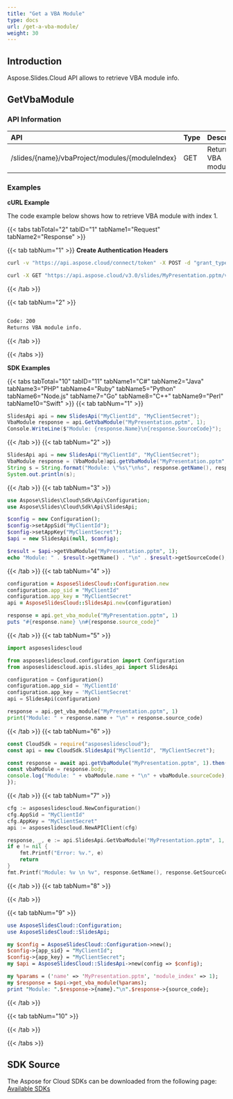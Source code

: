 ```yaml
---
title: "Get a VBA Module"
type: docs
url: /get-a-vba-module/
weight: 30
---
```

## **Introduction**
Aspose.Slides.Cloud API allows to retrieve VBA module info. 
## **GetVbaModule**
### **API Information**
|**API**|**Type**|**Description**|**Resource**|
| :- | :- | :- | :- |
/slides/{name}/vbaProject/modules/{moduleIndex}|GET|Returns VBA module info|[GetVbaModule](#)
### **Examples**
**cURL Example**

The code example below shows how to retrieve VBA module with index 1.

{{< tabs tabTotal="2" tabID="1" tabName1="Request" tabName2="Response" >}}

{{< tab tabNum="1" >}}
**Create Authentication Headers**
```sh
curl -v "https://api.aspose.cloud/connect/token" -X POST -d "grant_type=client_credentials&client_id=XXXX&client_secret=XXXX-XX" -H "Content-Type: application/x-www-form-urlencoded" -H "Accept: application/json"
```

```sh
curl -X GET "https://api.aspose.cloud/v3.0/slides/MyPresentation.pptm/vbaProject/modules/1" -H "Authorization: Bearer [Access Token]" -H "Content-Type: text/json"
```

{{< /tab >}}

{{< tab tabNum="2" >}}
```sh

Code: 200
Returns VBA module info.

```
{{< /tab >}}

{{< /tabs >}}

**SDK Examples**

{{< tabs tabTotal="10" tabID="11" tabName1="C#" tabName2="Java" tabName3="PHP" tabName4="Ruby" tabName5="Python" tabName6="Node.js" tabName7="Go" tabName8="C++" tabName9="Perl" tabName10="Swift" >}}
{{< tab tabNum="1" >}}

```csharp
SlidesApi api = new SlidesApi("MyClientId", "MyClientSecret");
VbaModule response = api.GetVbaModule("MyPresentation.pptm", 1);
Console.WriteLine($"Module: {response.Name}\n{response.SourceCode}");
```

{{< /tab >}}
{{< tab tabNum="2" >}}

```java
SlidesApi api = new SlidesApi("MyClientId", "MyClientSecret");
VbaModule response = (VbaModule)api.getVbaModule("MyPresentation.pptm", 1, null, null, null);
String s = String.format("Module: \"%s\"\n%s", response.getName(), response.getSourceCode());
System.out.println(s);
```
{{< /tab >}}
{{< tab tabNum="3" >}}

```php
use Aspose\Slides\Cloud\Sdk\Api\Configuration;
use Aspose\Slides\Cloud\Sdk\Api\SlidesApi;

$config = new Configuration();
$config->setAppSid("MyClientId");
$config->setAppKey("MyClientSecret");
$api = new SlidesApi(null, $config);

$result = $api->getVbaModule("MyPresentation.pptm", 1);
echo "Module: " . $result->getName() . "\n" . $result->getSourceCode();
```

{{< /tab >}}
{{< tab tabNum="4" >}}

```ruby
configuration = AsposeSlidesCloud::Configuration.new
configuration.app_sid = "MyClientId"
configuration.app_key = "MyClientSecret"
api = AsposeSlidesCloud::SlidesApi.new(configuration)

response = api.get_vba_module("MyPresentation.pptm", 1)
puts "#{response.name} \n#{response.source_code}"
```

{{< /tab >}}
{{< tab tabNum="5" >}}

```python
import asposeslidescloud

from asposeslidescloud.configuration import Configuration
from asposeslidescloud.apis.slides_api import SlidesApi

configuration = Configuration()
configuration.app_sid = 'MyClientId'
configuration.app_key = 'MyClientSecret'
api = SlidesApi(configuration)

response = api.get_vba_module("MyPresentation.pptm", 1)
print("Module: " + response.name + "\n" + response.source_code)
```

{{< /tab >}}
{{< tab tabNum="6" >}}

```javascript
const CloudSdk = require("asposeslidescloud");
const api = new CloudSdk.SlidesApi("MyClientId", "MyClientSecret");

const response = await api.getVbaModule("MyPresentation.pptm", 1).then(response => {
const vbaModule = response.body;
console.log("Module: " + vbaModule.name + "\n" + vbaModule.sourceCode);
});
```
{{< /tab >}}
{{< tab tabNum="7" >}}

```go
cfg := asposeslidescloud.NewConfiguration()
cfg.AppSid = "MyClientId"
cfg.AppKey = "MyClientSecret"
api := asposeslidescloud.NewAPIClient(cfg)

response, _, e := api.SlidesApi.GetVbaModule("MyPresentation.pptm", 1, "", "", "")
if e != nil {
    fmt.Printf("Error: %v.", e)
    return
}
fmt.Printf("Module: %v \n %v", response.GetName(), response.GetSourceCode())
```

{{< /tab >}}
{{< tab tabNum="8" >}}

{{< /tab >}}

{{< tab tabNum="9" >}}

```perl
use AsposeSlidesCloud::Configuration;
use AsposeSlidesCloud::SlidesApi;

my $config = AsposeSlidesCloud::Configuration->new();
$config->{app_sid} = "MyClientId";
$config->{app_key} = "MyClientSecret";
my $api = AsposeSlidesCloud::SlidesApi->new(config => $config);

my %params = ('name' => 'MyPresentation.pptm', 'module_index' => 1);
my $response = $api->get_vba_module(%params);
print "Module: ".$response->{name}."\n".$response->{source_code};
```

{{< /tab >}}

{{< tab tabNum="10" >}}

{{< /tab >}}

{{< /tabs >}}
## **SDK Source**

The Aspose for Cloud SDKs can be downloaded from the following page: [Available SDKs](/slides/available-sdks/)
